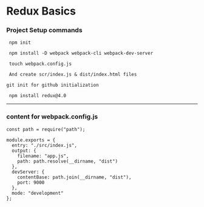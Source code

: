 # Redux Basics 

### Project Setup commands 
```
 npm init 
```
```
 npm install -D webpack webpack-cli webpack-dev-server
```
```
 touch webpack.config.js 
```
```
 And create scr/index.js & dist/index.html files
```
```
git init for github initialization 
```
```
 npm install redux@4.0
```
<hr/> 

### content for webpack.config.js

```
const path = require("path");

module.exports = {
  entry: "./src/index.js",
  output: {
    filename: "app.js",
    path: path.resolve(__dirname, "dist")
  },
  devServer: {
    contentBase: path.join(__dirname, "dist"),
    port: 9000
  },
  mode: "development"
};
````

